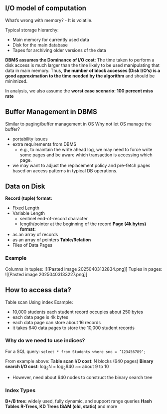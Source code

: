 ## I/O model of computation 
What’s wrong with memory? - It is volatile.

Typical storage hierarchy: 
- Main memory for currently used data 
- Disk for the main database 
- Tapes for archiving older versions of the data  

**DBMS assumes the Dominance of I/O cost**: The time taken to perform a disk access is much larger than the time likely to be used manipulating that data in main memory. Thus, **the number of block accesses (Disk I/O’s) is a good approximation to the time needed by the algorithm** and should be minimized. 

In analysis, we also assume the **worst case scenario: 100 percent miss rate**

## Buffer Management in DBMS 
Similar to paging/buffer management in OS
Why not let OS manage the buffer? 
- portability issues
- extra requirements from DBMS
	- e.g., to maintain the write ahead log, we may need to force write some pages and be aware which transaction is accessing which page. 
- we may want to adjust the replacement policy and pre-fetch pages based on access patterns in typical DB operations.

## Data on Disk 
**Record (tuple) format:** 
- Fixed Length 
- Variable Length 
	- sentinel end-of-record character
	- length/pointer at the beginning of the record 
**Page (4k bytes) format:**
- as an array of records 
- as an array of pointers
**Table/Relation** 
- Files of Data Pages
### Example
Columns in tuples:
![[Pasted image 20250403132834.png]]
Tuples in pages:
![[Pasted image 20250403133227.png]]

## How to access data?
Table scan 
Using index 
Example: 
- 10,000 students each student record occupies about 250 bytes
- each data page is 4k bytes 
- each data page can store about 16 records 
- it takes 640 data pages to store the 10,000 student records
### Why do we need to use indices?
For a SQL query: `select * from Students where sno = ’123456789’;`

From example above:
**Table scan I/O cost**: N blocks (640 pages) 
**Binary search I/O cost**: log<sub>2</sub>N = log<sub>2</sub>640 ~= about 9 to 10 
- However, need about 640 nodes to construct the binary search tree

### Index Types 
**B+/B tree:** widely used, fully dynamic, and support range queries 
**Hash Tables** 
**R-Trees, KD Trees** 
**ISAM (old, static)**
and more